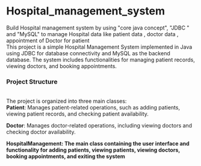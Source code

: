 # Hospital_management_system
Build Hospital management system by using "core java concept", "JDBC " and "MySQL"  to manage Hospital data like patient data , doctor data , appointment of Doctor  for patient
<br> 
This project is a simple Hospital Management System implemented in Java using JDBC for database connectivity and MySQL as the backend database. The system includes functionalities for managing patient records, viewing doctors, and booking appointments.

### Project Structure ### 
<br>
The project is organized into three main classes:<br>
<b>Patient</b>: Manages patient-related operations, such as adding patients, viewing patient records, and checking patient availability.<br>

<b>Doctor</b>: Manages doctor-related operations, including viewing doctors and checking doctor availability.<br>

<b>HospitalManagement<b>: The main class containing the user interface and functionality for adding patients, viewing patients, viewing doctors, booking appointments, and exiting the system<br>
